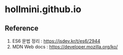 # hollmini.github.io
## Reference
1. ES6 문법 정리 : https://jsdev.kr/t/es6/2944
2. MDN Web docs : https://developer.mozilla.org/ko/
